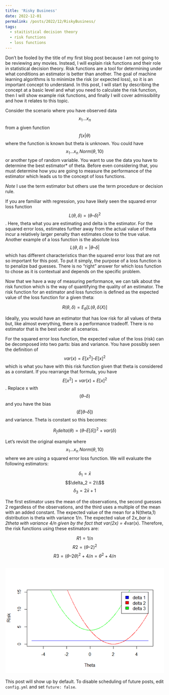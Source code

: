 ```yaml
---
title: 'Risky Business'
date: 2022-12-01
permalink: /posts/2022/12/RiskyBusiness/
tags:
  - staitistical decision theory
  - risk functions
  - loss functions
---
```


Don’t be fooled by the title of my first blog post because I am not going to be reviewing any movies. Instead, I will explain risk functions and their role in statistical decision theory. Risk functions are a tool for determining under what conditions an estimator is better than another. The goal of machine learning algorithms is to minimize the risk (or expected loss), so it is an important concept to understand. In this post, I will start by describing the concept at a basic level and what you need to calculate the risk function, then I will show example risk functions, and finally I will cover admissibility and how it relates to this topic.

Consider the scenario where you have observed data $$x_1...x_n$$ from a given function $$f(x|\theta)$$ where the function is known but theta is unknown. You could have $$x_1...x_n ~ Norm(\theta,10)$$ or another type of random variable. You want to use the data you have to determine the best estimator* of theta. Before even considering that, you must determine how you are going to measure the performance of the estimator which leads us to the concept of loss functions. 

*Note* I use the term estimator but others use the term procedure or decision rule. 

If you are familiar with regression, you have likely seen the squared error loss function $$L(\theta, \delta) = (\theta – \delta)^2$$. Here, theta what you are estimating and delta is the estimator. For the squared error loss, estimates further away from the actual value of theta incur a relatively larger penalty than estimates close to the true value. Another example of a loss function is the absolute loss $$L(\theta, \delta) = |\theta – \delta|$$ which has different characteristics than the squared error loss that are not so important for this post. To put it simply, the purpose of a loss function is to penalize bad guesses. There is no “right” answer for which loss function to chose as it is contextual and depends on the specific problem. 

Now that we have a way of measuring performance, we can talk about the risk function which is the way of quantifying the quality of an estimator. The risk function for an estimator and loss function is defined as the expected value of the loss function for a given theta:

$$R(\theta, \delta) = E_\theta[L(\theta, \delta(X)]$$

Ideally, you would have an estimator that has low risk for all values of theta but, like almost everything, there is a performance tradeoff. There is no estimator that is the best under all scenarios. 

For the squared error loss function, the expected value of the loss (risk) can be decomposed into two parts: bias and variance. You have possibly seen the definition of $$var(x) = E[x^2] – E[x]^2$$ which is what you have with this risk function given that theta is considered as a constant. If you rearrange that formula, you have $$E[x^2] = var(x) + E[x]^2$$. Replace x with $$(\theta – \delta)$$ and you have the bias $$(E[\theta – \delta])$$ and variance. Theta is constant so this becomes:

$$R_]delta(\theta) = (\theta – E[\delta])^2 + var(\delta)$$

Let’s revisit the original example where $$x_1...x_n ~ Norm(\theta,10)$$ where we are using a squared error loss function. We will evaluate the following estimators:

$$\delta_1 = \bar{x}$$
$$\delta_2 = 2\\$$
$$\delta_3 = 2\bar{x} + 1$$

The first estimator uses the mean of the observations, the second guesses 2 regardless of the observations, and the third uses a multiple of the mean with an added constant. The expected value of the mean for a N(theta,1) distribution is theta with variance 1/n. The expected value of 2*x_bar is 2theta with variance 4/n given by the fact that var(2x) = 4*var(x). Therefore, the risk functions using these estimators are:

$$R1 = 1/n$$
$$R2 = (\theta – 2)^2$$
$$R3 = (\theta – 2\theta)^2 + 4/n = \theta^2 + 4/n$$


<br/><img src='/images/Risk.png'>

This post will show up by default. To disable scheduling of future posts, edit `config.yml` and set `future: false`. 
